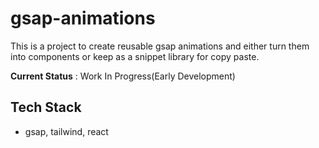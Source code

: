 
# gsap-animations

This is a project to create reusable gsap animations and either turn them into components or keep as a snippet library for copy paste.


**Current Status** : Work In Progress(Early Development)




## Tech Stack

* gsap, tailwind, react


